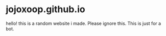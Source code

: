 # jojoxoop.github.io
hello! this is a random website i made. Please ignore this. This is just for a bot.
